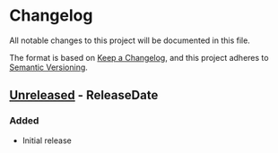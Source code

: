 # Changelog

All notable changes to this project will be documented in this file.

The format is based on [Keep a Changelog](https://keepachangelog.com/en/1.0.0/),
and this project adheres to [Semantic Versioning](https://semver.org/spec/v2.0.0.html).

<!-- next-header -->
## [Unreleased] - ReleaseDate

### Added
- Initial release

<!-- next-url -->
[Unreleased]: https://github.com/gtker/msvc_def/compare/d09c13d8c1529ff777e64ee90b51c9617396e93c...HEAD
